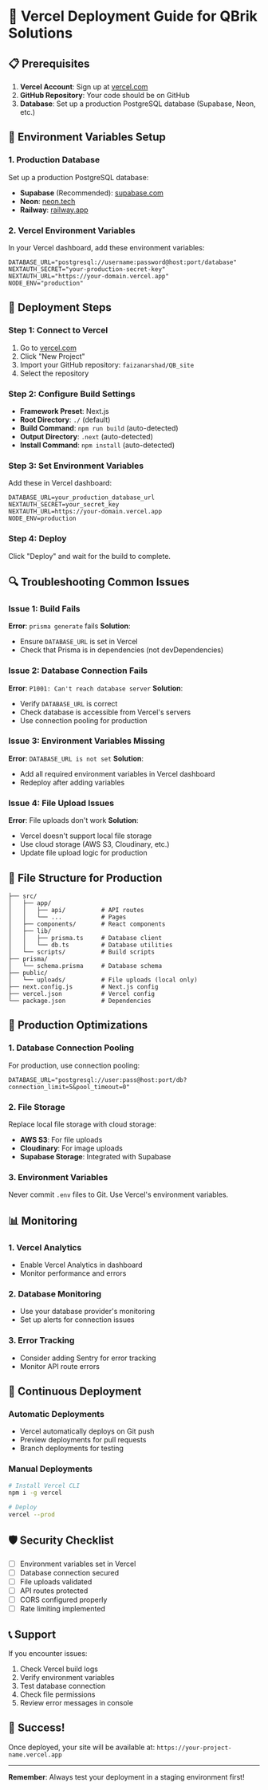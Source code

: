 # 🚀 Vercel Deployment Guide for QBrik Solutions

## 📋 Prerequisites

1. **Vercel Account**: Sign up at [vercel.com](https://vercel.com)
2. **GitHub Repository**: Your code should be on GitHub
3. **Database**: Set up a production PostgreSQL database (Supabase, Neon, etc.)

## 🔧 Environment Variables Setup

### 1. **Production Database**
Set up a production PostgreSQL database:
- **Supabase** (Recommended): [supabase.com](https://supabase.com)
- **Neon**: [neon.tech](https://neon.tech)
- **Railway**: [railway.app](https://railway.app)

### 2. **Vercel Environment Variables**
In your Vercel dashboard, add these environment variables:

```env
DATABASE_URL="postgresql://username:password@host:port/database"
NEXTAUTH_SECRET="your-production-secret-key"
NEXTAUTH_URL="https://your-domain.vercel.app"
NODE_ENV="production"
```

## 🚀 Deployment Steps

### Step 1: Connect to Vercel
1. Go to [vercel.com](https://vercel.com)
2. Click "New Project"
3. Import your GitHub repository: `faizanarshad/QB_site`
4. Select the repository

### Step 2: Configure Build Settings
- **Framework Preset**: Next.js
- **Root Directory**: `./` (default)
- **Build Command**: `npm run build` (auto-detected)
- **Output Directory**: `.next` (auto-detected)
- **Install Command**: `npm install` (auto-detected)

### Step 3: Set Environment Variables
Add these in Vercel dashboard:
```
DATABASE_URL=your_production_database_url
NEXTAUTH_SECRET=your_secret_key
NEXTAUTH_URL=https://your-domain.vercel.app
NODE_ENV=production
```

### Step 4: Deploy
Click "Deploy" and wait for the build to complete.

## 🔍 Troubleshooting Common Issues

### Issue 1: Build Fails
**Error**: `prisma generate` fails
**Solution**: 
- Ensure `DATABASE_URL` is set in Vercel
- Check that Prisma is in dependencies (not devDependencies)

### Issue 2: Database Connection Fails
**Error**: `P1001: Can't reach database server`
**Solution**:
- Verify `DATABASE_URL` is correct
- Check database is accessible from Vercel's servers
- Use connection pooling for production

### Issue 3: Environment Variables Missing
**Error**: `DATABASE_URL is not set`
**Solution**:
- Add all required environment variables in Vercel dashboard
- Redeploy after adding variables

### Issue 4: File Upload Issues
**Error**: File uploads don't work
**Solution**:
- Vercel doesn't support local file storage
- Use cloud storage (AWS S3, Cloudinary, etc.)
- Update file upload logic for production

## 📁 File Structure for Production

```
├── src/
│   ├── app/
│   │   ├── api/          # API routes
│   │   └── ...           # Pages
│   ├── components/       # React components
│   ├── lib/
│   │   ├── prisma.ts     # Database client
│   │   └── db.ts         # Database utilities
│   └── scripts/          # Build scripts
├── prisma/
│   └── schema.prisma     # Database schema
├── public/
│   └── uploads/          # File uploads (local only)
├── next.config.js        # Next.js config
├── vercel.json           # Vercel config
└── package.json          # Dependencies
```

## 🔧 Production Optimizations

### 1. **Database Connection Pooling**
For production, use connection pooling:
```env
DATABASE_URL="postgresql://user:pass@host:port/db?connection_limit=5&pool_timeout=0"
```

### 2. **File Storage**
Replace local file storage with cloud storage:
- **AWS S3**: For file uploads
- **Cloudinary**: For image uploads
- **Supabase Storage**: Integrated with Supabase

### 3. **Environment Variables**
Never commit `.env` files to Git. Use Vercel's environment variables.

## 📊 Monitoring

### 1. **Vercel Analytics**
- Enable Vercel Analytics in dashboard
- Monitor performance and errors

### 2. **Database Monitoring**
- Use your database provider's monitoring
- Set up alerts for connection issues

### 3. **Error Tracking**
- Consider adding Sentry for error tracking
- Monitor API route errors

## 🔄 Continuous Deployment

### Automatic Deployments
- Vercel automatically deploys on Git push
- Preview deployments for pull requests
- Branch deployments for testing

### Manual Deployments
```bash
# Install Vercel CLI
npm i -g vercel

# Deploy
vercel --prod
```

## 🛡️ Security Checklist

- [ ] Environment variables set in Vercel
- [ ] Database connection secured
- [ ] File uploads validated
- [ ] API routes protected
- [ ] CORS configured properly
- [ ] Rate limiting implemented

## 📞 Support

If you encounter issues:
1. Check Vercel build logs
2. Verify environment variables
3. Test database connection
4. Check file permissions
5. Review error messages in console

## 🎉 Success!

Once deployed, your site will be available at:
`https://your-project-name.vercel.app`

---

**Remember**: Always test your deployment in a staging environment first! 